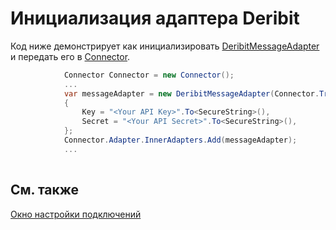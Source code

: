 # Инициализация адаптера Deribit

Код ниже демонстрирует как инициализировать [DeribitMessageAdapter](../api/StockSharp.Deribit.DeribitMessageAdapter.html) и передать его в [Connector](../api/StockSharp.Algo.Connector.html).

```cs
            Connector Connector = new Connector();				
            ...				
            var messageAdapter = new DeribitMessageAdapter(Connector.TransactionIdGenerator)
            {
                Key = "<Your API Key>".To<SecureString>(),
                Secret = "<Your API Secret>".To<SecureString>(),
            };
            Connector.Adapter.InnerAdapters.Add(messageAdapter);
            ...	
							
```

## См. также

[Окно настройки подключений](API_UI_ConnectorWindow.md)
